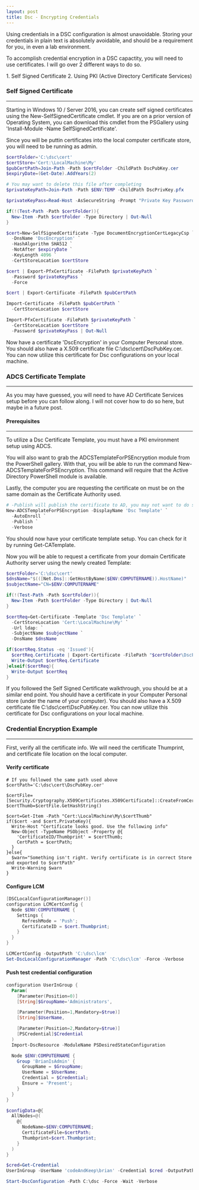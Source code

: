 ```yaml
---
layout: post
title: Dsc - Encrypting Credentials
---
```


<p>
  Using credentials in a DSC configuration is almost unavoidable. 
  Storing your credentials in plain text is absolutely avoidable, 
  and should be a requirement for you, in even a lab environment.
</p>

<p>
  To accomplish credential encryption in a DSC capactity, 
  you will need to use certificates. 
  I will go over 2 different ways to do so.
</p>
1. Self Signed Certificate
2. Using PKI (Active Directory Certificate Services)


### Self Signed Certificate
----

<p>
  Starting in Windows 10 / Server 2016, 
  you can create self signed certificates using the 
  New-SelfSignedCertificate cmdlet. 
  If you are on a prior version of Operating System, 
  you can download this cmdlet from the PSGallery using 
  'Install-Module -Name SelfSignedCertificate'.
</p>

<p>
  Since you will be puttin certificates into the local computer 
  certificate store, you will need to be running as admin.
</p>

```powershell
$certFolder='C:\dsc\cert'
$certStore='Cert:\LocalMachine\My'
$pubCertPath=Join-Path -Path $certFolder -ChildPath DscPubKey.cer
$expiryDate=(Get-Date).AddYears(2)

# You may want to delete this file after completing
$privateKeyPath=Join-Path -Path $ENV:TEMP -ChildPath DscPrivKey.pfx

$privateKeyPass=Read-Host -AsSecureString -Prompt "Private Key Password"

if(!(Test-Path -Path $certFolder)){
  New-Item -Path $certFolder -Type Directory | Out-Null
}

$cert=New-SelfSignedCertificate -Type DocumentEncryptionCertLegacyCsp `
  -DnsName 'DscEncryption' `
  -HashAlgorithm SHA512 `
  -NotAfter $expiryDate `
  -KeyLength 4096 `
  -CertStoreLocation $certStore

$cert | Export-PfxCertificate -FilePath $privateKeyPath `
  -Password $privateKeyPass `
  -Force

$cert | Export-Certificate -FilePath $pubCertPath 

Import-Certificate -FilePath $pubCertPath `
  -CertStoreLocation $certStore

Import-PfxCertificate -FilePath $privateKeyPath `
  -CertStoreLocation $certStore `
  -Password $privateKeyPass | Out-Null
```

<p>
  Now have a certificate 'DscEncryption' in your Computer Personal store. 
  You should also have a X.509 certificate file C:\dsc\cert\DscPubKey.cer. 
  You can now utilize this certificate for 
  Dsc configurations on your local machine.
</p>

### ADCS Certificate Template
----

<p>
  As you may have guessed, 
  you will need to have AD Certificate Services setup 
  before you can follow along. 
  I will not cover how to do so here, but maybe in a future post.
</p>

#### Prerequisites
----

<p>
  To utilize a Dsc Certificate Template, 
  you must have a PKI environment setup using ADCS.
</p>

<p>
  You will also want to grab the ADCSTemplateForPSEncryption 
  module from the PowerShell gallery. 
  With that, you will be able to run the command 
  New-ADCSTemplateForPSEncryption. 
  This command will require that the Active Directory PowerShell module 
  is available.
</p>

<p>
  Lastly, the computer you are requesting the certificate on must be on 
  the same domain as the Certificate Authority used. 
</p>

```powershell
# -Publish will publish the certificate to AD, you may not want to do so
New-ADCSTemplateForPSEncryption -DisplayName 'Dsc Template' `
  -AutoEnroll `
  -Publish `
  -Verbose 
```

<p>
  You should now have your certificate template setup. 
  You can check for it by running Get-CATemplate. 
</p>

<p>
  Now you will be able to request a certificate from your domain 
  Certificate Authority server using the newly created Template:
</p>

```powershell
$certFolder='C:\dsc\cert'
$dnsName="$(([Net.Dns]::GetHostByName($ENV:COMPUTERNAME)).HostName)"
$subjectName="CN=$ENV:COMPUTERNAME"

if(!(Test-Path -Path $certFolder)){
  New-Item -Path $certFolder -Type Directory | Out-Null
}

$certReq=Get-Certificate -Template 'Dsc Template' `
  -CertStoreLocation 'Cert:\LocalMachine\My' `
  -Url ldap: `
  -SubjectName $subjectName `
  -DnsName $dnsName

if($certReq.Status -eq 'Issued'){
  $certReq.Certificate | Export-Certificate -FilePath "$certFolder\DscPubKey.cer"
  Write-Output $certReq.Certificate
}elseif($certReq){
  Write-Output $certReq
}
```

<p>
  If you followed the Self Signed Certificate walkthrough, 
  you should be at a similar end point.
  You should have a certificate in your Computer Personal store 
  (under the name of your computer). 
  You should also have a X.509 certificate file C:\dsc\cert\DscPubKey.cer. 
  You can now utilize this certificate for 
  Dsc configurations on your local machine.
</p>

### Credential Encryption Example
----

<p>
  First, verify all the certificate info. 
  We will need the certificate Thumprint, and certificate file location 
  on the local computer.
</p>

#### Verify certificate

```
# If you followed the same path used above
$certPath='C:\dsc\cert\DscPubKey.cer'

$certFile=[Security.Cryptography.X509Certificates.X509Certificate]::CreateFromCertFile($certPath)
$certThumb=$certFile.GetHashString()

$cert=Get-Item -Path "Cert:\LocalMachine\My\$certThumb"
if($cert -and $cert.PrivateKey){
  Write-Host "Certificate looks good. Use the following info"
  New-Object -TypeName PSObject -Property @{
    'CertificateID/Thumbprint' = $certThumb;
    CertPath = $certPath;
  }
}else{
  $warn="Something isn't right. Verify certificate is in correct Store and exported to $certPath"
  Write-Warning $warn
}
```

#### Configure LCM 

```powershell
[DSCLocalConfigurationManager()]
configuration LCMCertConfig {
  Node $ENV:COMPUTERNAME {
    Settings {
      RefreshMode = 'Push';
      CertificateID = $cert.Thumbprint;
    }
  }
}

LCMCertConfig -OutputPath 'C:\dsc\lcm'
Set-DscLocalConfigurationManager -Path 'C:\dsc\lcm' -Force -Verbose
```


#### Push test credential configuration

```powershell
configuration UserInGroup {
  Param(
    [Parameter(Position=0)]
    [String]$GroupName='Administrators',

    [Parameter(Position=1,Mandatory=$true)]
    [String]$UserName, 

    [Parameter(Position=2,Mandatory=$true)]
    [PSCredential]$Credential
  )
  Import-DscResource -ModuleName PSDesiredStateConfiguration

  Node $ENV:COMPUTERNAME {
    Group 'BrianIsAdmin' {
      GroupName = $GroupName;
      UserName = $UserName;
      Credential = $Credential;
      Ensure = 'Present';
    }
  }
}

$configData=@{
  AllNodes=@(
    @{
      NodeName=$ENV:COMPUTERNAME;
      CertificateFile=$certPath;
      Thumbprint=$cert.Thumbprint;
    }
  )
}

$cred=Get-Credential
UserInGroup -UserName 'codeAndKeep\brian' -Credential $cred -OutputPath 'C:\dsc'

Start-DscConfiguration -Path C:\dsc -Force -Wait -Verbose
```
